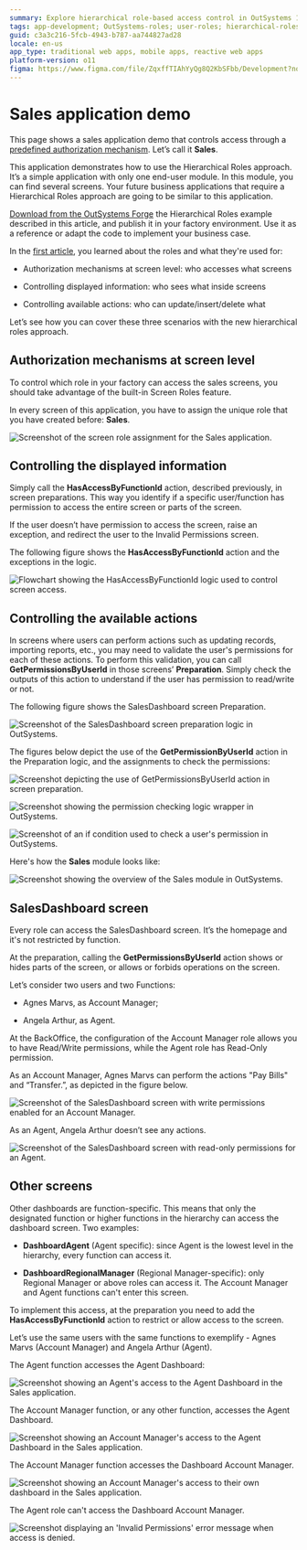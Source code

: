```yaml
---
summary: Explore hierarchical role-based access control in OutSystems 11 (O11) through a sales application demo.
tags: app-development; OutSystems-roles; user-roles; hierarchical-roles; 
guid: c3a3c216-5fcb-4943-b787-aa744827ad28
locale: en-us
app_type: traditional web apps, mobile apps, reactive web apps
platform-version: o11
figma: https://www.figma.com/file/ZqxffTIAhYyQg8Q2KbSFbb/Development?node-id=742:293
---
```


# Sales application demo

This page shows a sales application demo that controls access through a [predefined authorization mechanism](hands-on.md). Let’s call it **Sales**.

This application demonstrates how to use the Hierarchical Roles approach. It’s a simple application with only one end-user module. In this module, you can find several screens. Your future business applications that require a Hierarchical Roles approach are going to be similar to this application.

<div class="info" markdown="1">

[Download from the OutSystems Forge](https://www.outsystems.com/forge/Component_Overview.aspx?ProjectId=8742) the Hierarchical Roles example described in this article, and publish it in your factory environment. Use it as a reference or adapt the code to implement your business case.

</div>

In the [first article](faq.md), you learned about the roles and what they're used for:

* Authorization mechanisms at screen level: who accesses what screens

* Controlling displayed information: who sees what inside screens

* Controlling available actions: who can update/insert/delete what

Let’s see how you can cover these three scenarios with the new hierarchical roles approach.


## Authorization mechanisms at screen level

To control which role in your factory can access the sales screens, you should take advantage of the built-in Screen Roles feature.

In every screen of this application, you have to assign the unique role that you have created before: **Sales**.

![Screenshot of the screen role assignment for the Sales application.](images/sales-role-ss.png "Sales Role Screen Assignment")

## Controlling the displayed information

Simply call the **HasAccessByFunctionId** action, described previously, in screen preparations. This way you identify if a specific user/function has permission to access the entire screen or parts of the screen.

If the user doesn’t have permission to access the screen, raise an exception, and redirect the user to the Invalid Permissions screen.

The following figure shows the **HasAccessByFunctionId** action and the exceptions in the logic.

![Flowchart showing the HasAccessByFunctionId logic used to control screen access.](images/hasaccessbyfunctionId-logic-ss.png "HasAccessByFunctionId Logic Flow")

## Controlling the available actions

In screens where users can perform actions such as updating records, importing reports, etc., you may need to validate the user's permissions for each of these actions. To perform this validation, you can call **GetPermissionsByUserId** in those screens’ **Preparation**. Simply check the outputs of this action to understand if the user has permission to read/write or not.

The following figure shows the SalesDashboard screen Preparation.

![Screenshot of the SalesDashboard screen preparation logic in OutSystems.](images/sales-dashboard-screen-preparation-ss.png "Sales Dashboard Screen Preparation Logic")

The figures below depict the use of the **GetPermissionByUserId** action in the Preparation logic, and the assignments to check the permissions:

![Screenshot depicting the use of GetPermissionsByUserId action in screen preparation.](images/getpermissionbyuserid-action-preparation-ss.png "GetPermissionsByUserId Action in Preparation")

![Screenshot showing the permission checking logic wrapper in OutSystems.](images/permission-checking-wrapper.png "Permission Checking Logic Wrapper")

![Screenshot of an if condition used to check a user's permission in OutSystems.](images/if-condition-check-users-permission-ss.png "If Condition to Check User's Permission")

Here's how the **Sales** module looks like:

![Screenshot showing the overview of the Sales module in OutSystems.](images/sales-module-overview-ss.png "Sales Module Overview")

## SalesDashboard screen

Every role can access the SalesDashboard screen. It’s the homepage and it's not restricted by function.

At the preparation, calling the **GetPermissionsByUserId** action shows or hides parts of the screen, or allows or forbids operations on the screen.

Let’s consider two users and two Functions:

* Agnes Marvs, as Account Manager;

* Angela Arthur, as Agent.

At the BackOffice, the configuration of the Account Manager role allows you to have Read/Write permissions, while the Agent role has Read-Only permission.

As an Account Manager, Agnes Marvs can perform the actions "Pay Bills" and “Transfer.”, as depicted in the figure below.

![Screenshot of the SalesDashboard screen with write permissions enabled for an Account Manager.](images/write-permission-example-screen.png "Write Permission Example Screen")

As an Agent, Angela Arthur doesn’t see any actions. 

![Screenshot of the SalesDashboard screen with read-only permissions for an Agent.](images/read-only-permission-example-screen.png "Read-Only Permission Example Screen")


## Other screens

Other dashboards are function-specific. This means that only the designated function or higher functions in the hierarchy can access the dashboard screen. Two examples:

* **DashboardAgent** (Agent specific): since Agent is the lowest level in the hierarchy, every function can access it.

* **DashboardRegionalManager** (Regional Manager-specific): only Regional Manager or above roles can access it. The Account Manager and Agent functions can't enter this screen.

To implement this access, at the preparation you need to add the **HasAccessByFunctionId** action to restrict or allow access to the screen.

Let’s use the same users with the same functions to exemplify - Agnes Marvs (Account Manager) and Angela Arthur (Agent).

The Agent function accesses the Agent Dashboard:

![Screenshot showing an Agent's access to the Agent Dashboard in the Sales application.](images/agent-dashboard-access-by-agent.png "Agent Dashboard Access by Agent")

The Account Manager function, or any other function, accesses the Agent Dashboard.

![Screenshot showing an Account Manager's access to the Agent Dashboard in the Sales application.](images/agent-dashboard-access-by-account-manager.png "Agent Dashboard Access by Account Manager")

The Account Manager function accesses the Dashboard Account Manager.

![Screenshot showing an Account Manager's access to their own dashboard in the Sales application.](images/account-manager-dashboard-access-by-account-manager.png "Account Manager Dashboard Access by Account Manager")

The Agent role can't access the Dashboard Account Manager. 

![Screenshot displaying an 'Invalid Permissions' error message when access is denied.](images/invalid-permissions-access-screen.png "Invalid Permissions Access Screen")
